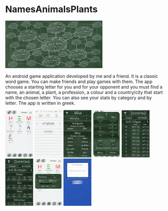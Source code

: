 # NamesAnimalsPlants

![alt text](https://github.com/k1s4g4/NamesAnimalsPlants/blob/3a9a9de290af07776083cccb776a664a0395b104/pics/9.webp)

An android game application developed by me and a friend. It is a classic word game. You can make friends and play games with them. The app chooses a starting letter for you and for your opponent and you must find a name, an animal, a plant, a profession, a colour and a country/city that start with the chosen letter. You can also see your stats by category and by letter. The app is written in greek.


![alt text](https://github.com/k1s4g4/NamesAnimalsPlants/blob/3a9a9de290af07776083cccb776a664a0395b104/pics/1.webp) ![alt text](https://github.com/k1s4g4/NamesAnimalsPlants/blob/3a9a9de290af07776083cccb776a664a0395b104/pics/2.webp) ![alt text](https://github.com/k1s4g4/NamesAnimalsPlants/blob/3a9a9de290af07776083cccb776a664a0395b104/pics/3.webp) ![alt text](https://github.com/k1s4g4/NamesAnimalsPlants/blob/3a9a9de290af07776083cccb776a664a0395b104/pics/4.webp) ![alt text](https://github.com/k1s4g4/NamesAnimalsPlants/blob/3a9a9de290af07776083cccb776a664a0395b104/pics/5.webp) ![alt text](https://github.com/k1s4g4/NamesAnimalsPlants/blob/3a9a9de290af07776083cccb776a664a0395b104/pics/6.webp) ![alt text](https://github.com/k1s4g4/NamesAnimalsPlants/blob/3a9a9de290af07776083cccb776a664a0395b104/pics/7.webp) ![alt text](https://github.com/k1s4g4/NamesAnimalsPlants/blob/3a9a9de290af07776083cccb776a664a0395b104/pics/8.webp)
